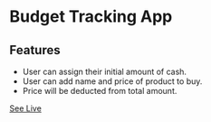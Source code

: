 # Budget Tracking App
## Features
- User can assign their initial amount of cash.
- User can add name and price of product to buy.
- Price will be deducted from total amount.

[See Live](https://budget-app-ash.netlify.app/)
